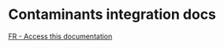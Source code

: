 # Contaminants integration docs

[FR - Access this documentation](https://eccc-lavoie-ecotox.github.io/integration-dbs-docs/)


